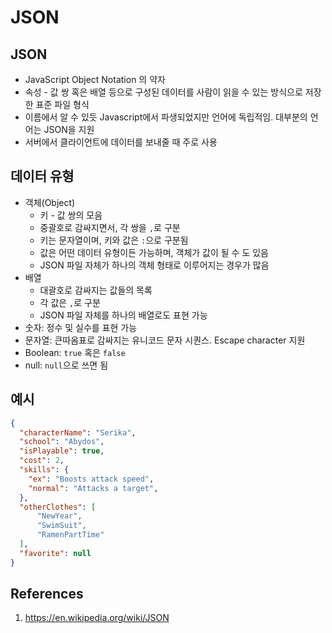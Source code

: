 # JSON

## JSON

- JavaScript Object Notation 의 약자
- 속성 - 값 쌍 혹은 배열 등으로 구성된 데이터를 사람이 읽을 수 있는 방식으로 저장한 표준 파일 형식
- 이름에서 알 수 있듯 Javascript에서 파생되었지만 언어에 독립적임. 대부분의 언어는 JSON을 지원
- 서버에서 클라이언트에 데이터를 보내줄 때 주로 사용

## 데이터 유형

- 객체(Object)
  - 키 - 값 쌍의 모음
  - 중괄호로 감싸지면서, 각 쌍을 `,`로 구분
  - 키는 문자열이며, 키와 값은 `:`으로 구분됨
  - 값은 어떤 데이터 유형이든 가능하며, 객체가 값이 될 수 도 있음
  - JSON 파일 자체가 하나의 객체 형태로 이루어지는 경우가 많음
- 배열
  - 대괄호로 감싸지는 값들의 목록
  - 각 값은 `,`로 구분
  - JSON 파일 자체를 하나의 배열로도 표현 가능
- 숫자: 정수 및 실수를 표현 가능
- 문자열: 큰따옴표로 감싸지는 유니코드 문자 시퀀스. Escape character 지원
- Boolean: `true` 혹은 `false`
- null: `null`으로 쓰면 됨

## 예시

```JSON
{
  "characterName": "Serika",
  "school": "Abydos",
  "isPlayable": true,
  "cost": 2,
  "skills": {
    "ex": "Boosts attack speed",
    "normal": "Attacks a target",
  },
  "otherClothes": [
      "NewYear",
      "SwimSuit",
      "RamenPartTime"
  ],
  "favorite": null
}
```

## References

1. https://en.wikipedia.org/wiki/JSON
